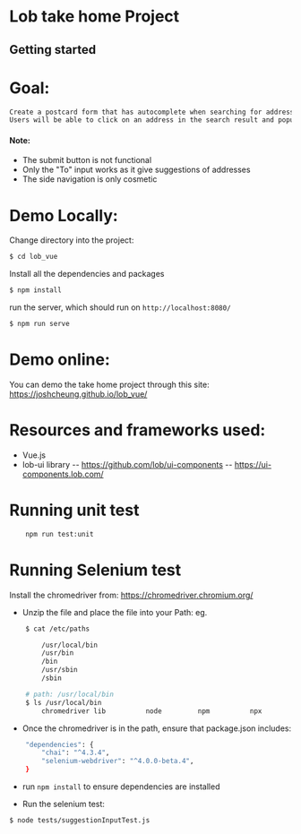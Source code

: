 # Lob take home Project #

## Getting started ##
# Goal: 
```txt
Create a postcard form that has autocomplete when searching for addresses.
Users will be able to click on an address in the search result and populate the input.
```
#### Note:
- The submit button is not functional
- Only the "To" input works as it give suggestions of addresses
- The side navigation is only cosmetic

# Demo Locally: 

Change directory into the project: 
```bash
$ cd lob_vue
```
Install all the dependencies and packages
```bash
$ npm install
```
run the server, which should run on `http://localhost:8080/`
```bash
$ npm run serve
```
# Demo online: 
You can demo the take home project through this site: https://joshcheung.github.io/lob_vue/

# Resources and frameworks used:
- Vue.js
- lob-ui library 
-- https://github.com/lob/ui-components
-- https://ui-components.lob.com/

# Running unit test

```bash
    npm run test:unit
```

# Running Selenium test

Install the chromedriver from: https://chromedriver.chromium.org/
- Unzip the file and place the file into your Path: 
eg.
```bash
    $ cat /etc/paths

        /usr/local/bin
        /usr/bin
        /bin
        /usr/sbin
        /sbin

    # path: /usr/local/bin
    $ ls /usr/local/bin
        chromedriver lib          node         npm          npx          vue          webpack
```
- Once the chromedriver is in the path, ensure that package.json includes:
```bash
    "dependencies": {
        "chai": "^4.3.4",
        "selenium-webdriver": "^4.0.0-beta.4",
    }

```
- run `npm install` to ensure dependencies are installed

- Run the selenium test:

```bash
$ node tests/suggestionInputTest.js
```









